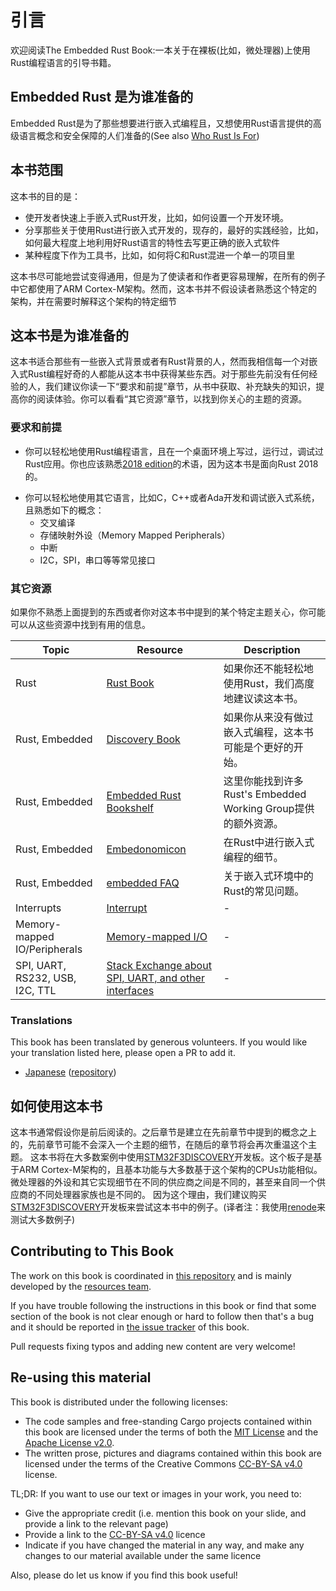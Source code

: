 # 引言
欢迎阅读The Embedded Rust Book:一本关于在裸板(比如，微处理器)上使用Rust编程语言的引导书籍。

## Embedded Rust 是为谁准备的
Embedded Rust是为了那些想要进行嵌入式编程且，又想使用Rust语言提供的高级语言概念和安全保障的人们准备的(See also [Who Rust Is For](https://doc.rust-lang.org/book/ch00-00-introduction.html))

## 本书范围
这本书的目的是：
+ 使开发者快速上手嵌入式Rust开发，比如，如何设置一个开发环境。
+ 分享那些关于使用Rust进行嵌入式开发的，现存的，最好的实践经验，比如，如何最大程度上地利用好Rust语言的特性去写更正确的嵌入式软件
+ 某种程度下作为工具书，比如，如何将C和Rust混进一个单一的项目里

这本书尽可能地尝试变得通用，但是为了使读者和作者更容易理解，在所有的例子中它都使用了ARM Cortex-M架构。然而，这本书并不假设读者熟悉这个特定的架构，并在需要时解释这个架构的特定细节

## 这本书是为谁准备的
这本书适合那些有一些嵌入式背景或者有Rust背景的人，然而我相信每一个对嵌入式Rust编程好奇的人都能从这本书中获得某些东西。对于那些先前没有任何经验的人，我们建议你读一下“要求和前提”章节，从书中获取、补充缺失的知识，提高你的阅读体验。你可以看看“其它资源”章节，以找到你关心的主题的资源。

### 要求和前提

+ 你可以轻松地使用Rust编程语言，且在一个桌面环境上写过，运行过，调试过Rust应用。你也应该熟悉[2018 edition]的术语，因为这本书是面向Rust 2018的。

[2018 edition]: https://doc.rust-lang.org/edition-guide/
+ 你可以轻松地使用其它语言，比如C，C++或者Ada开发和调试嵌入式系统，且熟悉如下的概念：
  + 交叉编译
  + 存储映射外设（Memory Mapped Peripherals）
  + 中断
  + I2C，SPI，串口等等常见接口

### 其它资源
如果你不熟悉上面提到的东西或者你对这本书中提到的某个特定主题关心，你可能可以从这些资源中找到有用的信息。

| Topic        | Resource | Description |
|--------------|----------|-------------|
| Rust         | [Rust Book](https://doc.rust-lang.org/book/) | 如果你还不能轻松地使用Rust，我们高度地建议读这本书。|
| Rust, Embedded | [Discovery Book](https://docs.rust-embedded.org/discovery/) | 如果你从来没有做过嵌入式编程，这本书可能是个更好的开始。 |
| Rust, Embedded | [Embedded Rust Bookshelf](https://docs.rust-embedded.org) | 这里你能找到许多Rust's Embedded Working Group提供的额外资源。|
| Rust, Embedded | [Embedonomicon](https://docs.rust-embedded.org/embedonomicon/) | 在Rust中进行嵌入式编程的细节。 |
| Rust, Embedded | [embedded FAQ](https://docs.rust-embedded.org/faq.html) | 关于嵌入式环境中的Rust的常见问题。|
| Interrupts | [Interrupt](https://en.wikipedia.org/wiki/Interrupt) | - |
| Memory-mapped IO/Peripherals | [Memory-mapped I/O](https://en.wikipedia.org/wiki/Memory-mapped_I/O) | - |
| SPI, UART, RS232, USB, I2C, TTL | [Stack Exchange about SPI, UART, and other interfaces](https://electronics.stackexchange.com/questions/37814/usart-uart-rs232-usb-spi-i2c-ttl-etc-what-are-all-of-these-and-how-do-th) | - |

### Translations

This book has been translated by generous volunteers. If you would like your
translation listed here, please open a PR to add it.

* [Japanese](https://tomoyuki-nakabayashi.github.io/book/)
  ([repository](https://github.com/tomoyuki-nakabayashi/book))

## 如何使用这本书
这本书通常假设你是前后阅读的。之后章节是建立在先前章节中提到的概念之上的，先前章节可能不会深入一个主题的细节，在随后的章节将会再次重温这个主题。
这本书将在大多数案例中使用[STM32F3DISCOVERY]开发板。这个板子是基于ARM Cortex-M架构的，且基本功能与大多数基于这个架构的CPUs功能相似。微处理器的外设和其它实现细节在不同的供应商之间是不同的，甚至来自同一个供应商的不同处理器家族也是不同的。
因为这个理由，我们建议购买[STM32F3DISCOVERY]开发板来尝试这本书中的例子。(译者注：我使用[renode](https://renode.io/about/)来测试大多数例子)

[STM32F3DISCOVERY]: http://www.st.com/en/evaluation-tools/stm32f3discovery.html

## Contributing to This Book

The work on this book is coordinated in [this repository] and is mainly
developed by the [resources team].

[this repository]: https://github.com/rust-embedded/book
[resources team]: https://github.com/rust-embedded/wg#the-resources-team

If you have trouble following the instructions in this book or find that some
section of the book is not clear enough or hard to follow then that's a bug and
it should be reported in [the issue tracker] of this book.

[the issue tracker]: https://github.com/rust-embedded/book/issues/

Pull requests fixing typos and adding new content are very welcome!

## Re-using this material

This book is distributed under the following licenses:

* The code samples and free-standing Cargo projects contained within this book are licensed under the terms of both the [MIT License] and the [Apache License v2.0].
* The written prose, pictures and diagrams contained within this book are licensed under the terms of the Creative Commons [CC-BY-SA v4.0] license.

[MIT License]: https://opensource.org/licenses/MIT
[Apache License v2.0]: http://www.apache.org/licenses/LICENSE-2.0
[CC-BY-SA v4.0]: https://creativecommons.org/licenses/by-sa/4.0/legalcode

TL;DR: If you want to use our text or images in your work, you need to:

* Give the appropriate credit (i.e. mention this book on your slide, and provide a link to the relevant page)
* Provide a link to the [CC-BY-SA v4.0] licence
* Indicate if you have changed the material in any way, and make any changes to our material available under the same licence

Also, please do let us know if you find this book useful!
